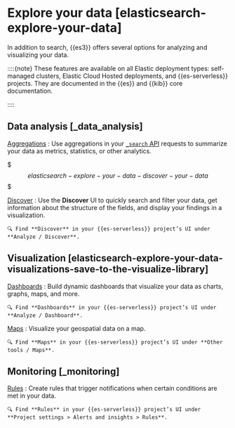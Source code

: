 # Explore your data [elasticsearch-explore-your-data]

In addition to search, {{es3}} offers several options for analyzing and visualizing your data.

::::{note}
These features are available on all Elastic deployment types: self-managed clusters, Elastic Cloud Hosted deployments, and {{es-serverless}} projects. They are documented in the {{es}} and {{kib}} core documentation.

::::



## Data analysis [_data_analysis]

[Aggregations](../../../explore-analyze/aggregations.md)
:   Use aggregations in your [`_search` API](https://www.elastic.co/docs/api/doc/elasticsearch-serverless/operation/operation-search#operation-search-body-application-json-aggregations) requests to summarize your data as metrics, statistics, or other analytics.

$$$elasticsearch-explore-your-data-discover-your-data$$$

[Discover](../../../explore-analyze/discover.md)
:   Use the **Discover** UI to quickly search and filter your data, get information about the structure of the fields, and display your findings in a visualization.

    🔍 Find **Discover** in your {{es-serverless}} project’s UI under **Analyze / Discover**.



## Visualization [elasticsearch-explore-your-data-visualizations-save-to-the-visualize-library]

[Dashboards](../../../explore-analyze/dashboards.md)
:   Build dynamic dashboards that visualize your data as charts, graphs, maps, and more.

    🔍 Find **Dashboards** in your {{es-serverless}} project’s UI under **Analyze / Dashboard**.


[Maps](../../../explore-analyze/visualize/maps.md)
:   Visualize your geospatial data on a map.

    🔍 Find **Maps** in your {{es-serverless}} project’s UI under **Other tools / Maps**.



## Monitoring [_monitoring]

[Rules](../../../explore-analyze/alerts.md)
:   Create rules that trigger notifications when certain conditions are met in your data.

    🔍 Find **Rules** in your {{es-serverless}} project’s UI under **Project settings > Alerts and insights > Rules**.
